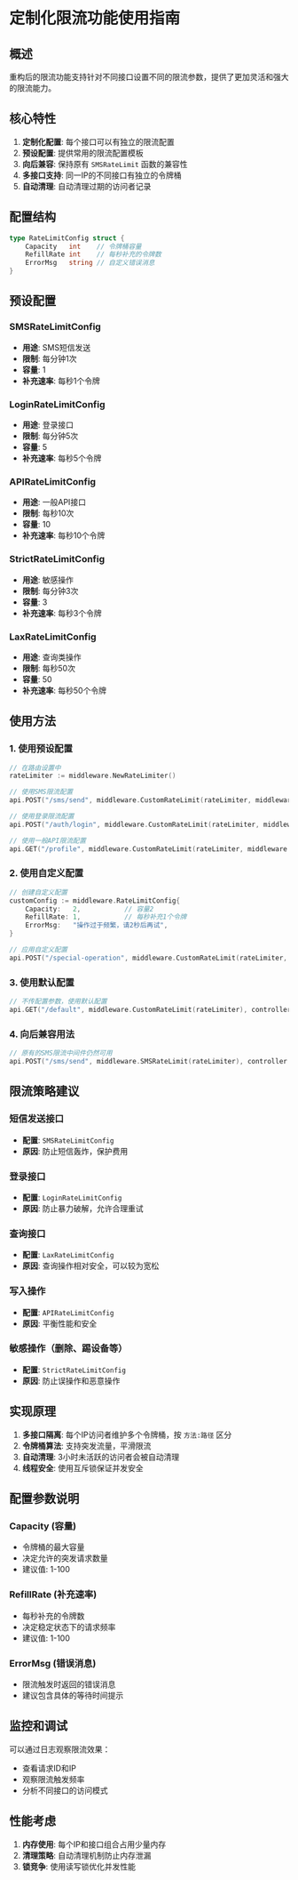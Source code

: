 # 定制化限流功能使用指南

## 概述

重构后的限流功能支持针对不同接口设置不同的限流参数，提供了更加灵活和强大的限流能力。

## 核心特性

1. **定制化配置**: 每个接口可以有独立的限流配置
2. **预设配置**: 提供常用的限流配置模板
3. **向后兼容**: 保持原有 `SMSRateLimit` 函数的兼容性
4. **多接口支持**: 同一IP的不同接口有独立的令牌桶
5. **自动清理**: 自动清理过期的访问者记录

## 配置结构

```go
type RateLimitConfig struct {
    Capacity   int    // 令牌桶容量
    RefillRate int    // 每秒补充的令牌数
    ErrorMsg   string // 自定义错误消息
}
```

## 预设配置

### SMSRateLimitConfig
- **用途**: SMS短信发送
- **限制**: 每分钟1次
- **容量**: 1
- **补充速率**: 每秒1个令牌

### LoginRateLimitConfig
- **用途**: 登录接口
- **限制**: 每分钟5次
- **容量**: 5
- **补充速率**: 每秒5个令牌

### APIRateLimitConfig
- **用途**: 一般API接口
- **限制**: 每秒10次
- **容量**: 10
- **补充速率**: 每秒10个令牌

### StrictRateLimitConfig
- **用途**: 敏感操作
- **限制**: 每分钟3次
- **容量**: 3
- **补充速率**: 每秒3个令牌

### LaxRateLimitConfig
- **用途**: 查询类操作
- **限制**: 每秒50次
- **容量**: 50
- **补充速率**: 每秒50个令牌

## 使用方法

### 1. 使用预设配置

```go
// 在路由设置中
rateLimiter := middleware.NewRateLimiter()

// 使用SMS限流配置
api.POST("/sms/send", middleware.CustomRateLimit(rateLimiter, middleware.SMSRateLimitConfig), controller.SendSMS)

// 使用登录限流配置
api.POST("/auth/login", middleware.CustomRateLimit(rateLimiter, middleware.LoginRateLimitConfig), controller.Login)

// 使用一般API限流配置
api.GET("/profile", middleware.CustomRateLimit(rateLimiter, middleware.APIRateLimitConfig), controller.GetProfile)
```

### 2. 使用自定义配置

```go
// 创建自定义配置
customConfig := middleware.RateLimitConfig{
    Capacity:   2,           // 容量2
    RefillRate: 1,           // 每秒补充1个令牌
    ErrorMsg:   "操作过于频繁，请2秒后再试",
}

// 应用自定义配置
api.POST("/special-operation", middleware.CustomRateLimit(rateLimiter, customConfig), controller.SpecialOperation)
```

### 3. 使用默认配置

```go
// 不传配置参数，使用默认配置
api.GET("/default", middleware.CustomRateLimit(rateLimiter), controller.Default)
```

### 4. 向后兼容用法

```go
// 原有的SMS限流中间件仍然可用
api.POST("/sms/send", middleware.SMSRateLimit(rateLimiter), controller.SendSMS)
```

## 限流策略建议

### 短信发送接口
- **配置**: `SMSRateLimitConfig`
- **原因**: 防止短信轰炸，保护费用

### 登录接口
- **配置**: `LoginRateLimitConfig`
- **原因**: 防止暴力破解，允许合理重试

### 查询接口
- **配置**: `LaxRateLimitConfig`
- **原因**: 查询操作相对安全，可以较为宽松

### 写入操作
- **配置**: `APIRateLimitConfig`
- **原因**: 平衡性能和安全

### 敏感操作（删除、踢设备等）
- **配置**: `StrictRateLimitConfig`
- **原因**: 防止误操作和恶意操作

## 实现原理

1. **多接口隔离**: 每个IP访问者维护多个令牌桶，按 `方法:路径` 区分
2. **令牌桶算法**: 支持突发流量，平滑限流
3. **自动清理**: 3小时未活跃的访问者会被自动清理
4. **线程安全**: 使用互斥锁保证并发安全

## 配置参数说明

### Capacity (容量)
- 令牌桶的最大容量
- 决定允许的突发请求数量
- 建议值: 1-100

### RefillRate (补充速率)
- 每秒补充的令牌数
- 决定稳定状态下的请求频率
- 建议值: 1-100

### ErrorMsg (错误消息)
- 限流触发时返回的错误消息
- 建议包含具体的等待时间提示

## 监控和调试

可以通过日志观察限流效果：
- 查看请求ID和IP
- 观察限流触发频率
- 分析不同接口的访问模式

## 性能考虑

1. **内存使用**: 每个IP和接口组合占用少量内存
2. **清理策略**: 自动清理机制防止内存泄漏
3. **锁竞争**: 使用读写锁优化并发性能
